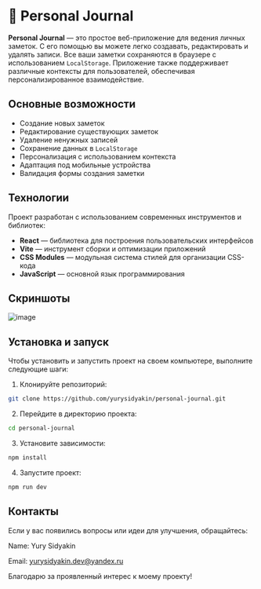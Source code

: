 # 📔 Personal Journal

**Personal Journal** — это простое веб-приложение для ведения личных заметок. С его помощью вы можете легко создавать, редактировать и удалять записи. Все ваши заметки сохраняются в браузере с использованием `LocalStorage`. Приложение также поддерживает различные контексты для пользователей, обеспечивая персонализированное взаимодействие.

## Основные возможности

- Создание новых заметок
- Редактирование существующих заметок
- Удаление ненужных записей
- Сохранение данных в `LocalStorage`
- Персонализация с использованием контекста
- Адаптация под мобильные устройства
- Валидация формы создания заметки

## Технологии

Проект разработан с использованием современных инструментов и библиотек:

- **React** — библиотека для построения пользовательских интерфейсов
- **Vite** — инструмент сборки и оптимизации приложений
- **CSS Modules** — модульная система стилей для организации CSS-кода
- **JavaScript** — основной язык программирования

## Скриншоты


![image](https://github.com/user-attachments/assets/1bf2d247-35c5-40c3-a2be-06b9a9b3af41)




## Установка и запуск

Чтобы установить и запустить проект на своем компьютере, выполните следующие шаги:

1. Клонируйте репозиторий:
```bash
git clone https://github.com/yurysidyakin/personal-journal.git
```

2. Перейдите в директорию проекта:
```bash
cd personal-journal
```
3.  Установите зависимости:
 ```bash
 npm install
 ```
4. Запустите проект:
```bash
npm run dev
```
## Контакты

Если у вас появились вопросы или идеи для улучшения, обращайтесь:

Name: Yury Sidyakin

Email: yurysidyakin.dev@yandex.ru

Благодарю за проявленный интерес к моему проекту!
